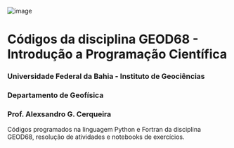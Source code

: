 ![image](https://user-images.githubusercontent.com/24843454/155592449-4488fb0d-943b-4018-ba6d-0a1dafacf920.png)

# Códigos da disciplina GEOD68 - Introdução a Programação Científica

### Universidade Federal da Bahia - Instituto de Geociências
### Departamento de Geofísica
### Prof. Alexsandro G. Cerqueira

Códigos programados na linguagem Python e Fortran da disciplina GEOD68, resolução de atividades e notebooks de exercícios.
